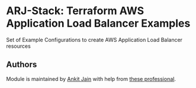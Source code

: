 # ARJ-Stack: Terraform AWS Application Load Balancer Examples

Set of Example Configurations to create AWS Application Load Balancer resources


## Authors

Module is maintained by [Ankit Jain](https://github.com/ankit-jn) with help from [these professional](https://github.com/arjstack/terraform-aws-vpc/graphs/contributors).
